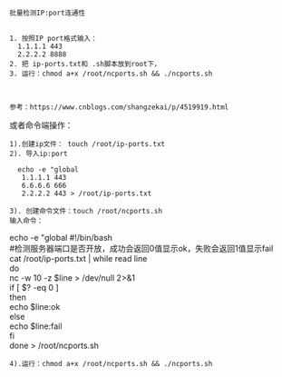     批量检测IP:port连通性


    1. 按照IP port格式输入：
      1.1.1.1 443
      2.2.2.2 8888
    2. 把 ip-ports.txt和 .sh脚本放到root下，
    3. 运行：chmod a+x /root/ncports.sh && ./ncports.sh



    参考：https://www.cnblogs.com/shangzekai/p/4519919.html






或者命令端操作：

    1).创建ip文件： touch /root/ip-ports.txt
    2). 导入ip:port
    
      echo -e "global
       1.1.1.1 443
       6.6.6.6 666
       2.2.2.2 443 > /root/ip-ports.txt
    
    3). 创建命令文件：touch /root/ncports.sh
    输入命令：
    
   echo -e "global
    #!/bin/bash  
    #检测服务器端口是否开放，成功会返回0值显示ok，失败会返回1值显示fail  
         cat /root/ip-ports.txt | while read line  
    do  
      nc -w 10 -z $line > /dev/null 2>&1  
      if [ $? -eq 0 ]  
      then  
        echo $line:ok  
      else  
        echo $line:fail  
      fi   
    done  > /root/ncports.sh
      
    4).运行：chmod a+x /root/ncports.sh && ./ncports.sh
    

    
